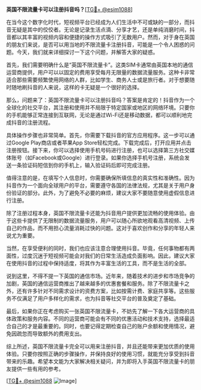 **英国不限流量卡可以注册抖音吗？**[[TG💪+ @esim1088](https://t.me/s/esim1088)]

在当今这个数字化时代，短视频平台已经成为人们生活中不可或缺的一部分，而抖音无疑是其中的佼佼者。无论是记录生活点滴、分享才艺，还是单纯消磨时间，抖音都以其丰富的视频内容和便捷的操作方式吸引了无数用户。然而，对于身在英国的朋友们来说，是否可以用当地的不限流量卡注册抖音，可能是一个令人困惑的问题。今天，我们就来详细探讨一下这个问题，并解答大家的疑惑。

首先，我们需要明确什么是“英国不限流量卡”。这类SIM卡通常由英国本地的通信运营商提供，用户可以以固定的费用享受每月无限量的数据流量服务。这种卡非常适合那些需要频繁使用网络的人群，比如学生、商务人士或是旅行者。对于想要随时随地刷抖音的人来说，这样的卡无疑是一个很好的选择。

那么，问题来了：英国不限流量卡可以注册抖音吗？答案是肯定的！抖音作为一个全球化的社交平台，其注册和使用并不局限于特定国家或地区的网络环境。只要你的手机能够正常连接到互联网，无论是通过Wi-Fi还是移动数据，都可以顺利地完成抖音的注册流程。

具体操作步骤也非常简单。首先，你需要下载抖音的官方应用程序。这一步可以通过Google Play商店或者苹果App Store轻松完成。下载完成后，打开应用并点击注册按钮。接下来，你可以选择使用手机号码进行注册，也可以选择第三方社交媒体账号（如Facebook或Google）进行登录。如果你选择手机号注册，系统会发送一条验证码短信到你的手机上，输入验证码后即可完成注册。

值得注意的是，在填写个人信息时，你需要确保所填信息的真实性和准确性。因为抖音作为一个面向全球用户的平台，需要遵守各国的法律法规，尤其是关于用户身份验证的部分。此外，为了避免不必要的麻烦，建议大家不要随意使用虚假信息进行注册。

除了注册过程本身，英国不限流量卡还能为抖音用户提供更加流畅的使用体验。由于这些卡提供了无限制的数据流量服务，用户可以随心所欲地观看高清视频、上传自己的作品，而不用担心流量消耗过快的问题。这对于喜欢创作和分享的年轻人来说尤为重要。

当然，在享受便利的同时，我们也应该注意合理使用抖音。毕竟，任何事物都有两面性，过度沉迷于短视频可能会对我们的日常生活造成负面影响。因此，建议大家在使用抖音的过程中保持适度，将其作为丰富生活的工具，而不是生活的全部。

说到这里，不得不提一下英国的通信市场。近年来，随着技术的进步和市场竞争的加剧，英国的通信运营商推出了越来越多的优惠套餐和服务。除了不限流量卡之外，还有许多针对不同需求设计的资费方案，比如按需计费、家庭共享等。这些服务不仅满足了用户多样化的需求，也为抖音等社交平台的普及奠定了基础。

最后，如果你正在考虑购买一张英国不限流量卡，不妨先了解一下各大运营商的具体政策和服务内容。不同的运营商可能会有不同的优惠活动和技术支持，选择最适合自己的才是最重要的。同时，也要记得定期检查自己的账户余额和使用情况，避免因疏忽而导致额外的费用支出。

综上所述，英国不限流量卡完全可以用来注册抖音，并且还能带来更加优质的使用体验。只要你按照正确的步骤操作，并保持良好的使用习惯，就能充分享受到抖音带来的乐趣。希望本文能为大家解决相关疑问，并为即将入手英国不限流量卡的朋友提供一些有用的参考。

[[TG💪+ @esim1088](https://t.me/s/esim1088) ![Image](https://i.postimg.cc/4NQfJmqS/Snipaste-2025-05-13-00-14-12.png)]